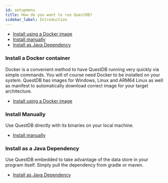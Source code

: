 ```yaml
---
id: setupmenu
title: How do you want to run QuestDB?
sidebar_label: Introduction
---
```



<ul class="installOptions">
<li><a href="/docs/docker">Install using a Docker image</li>
<li><a href="/docs/manualinstall">Install manually</a></li>
<li><a href="/docs/dependency">Install as Java Dependency</a></li>
</ul>

### Install a Docker container

Docker is a convenient method to have QuestDB running very quickly via simple commands. You will of course need Docker
to be installed on your system. QuestDB has images for Windows, Linux and ARM64 Linux as well as manifest to automatically
download correct image for your target architecture.

<ul class="buttons"><li class="cta"><a href="/docs/docker">Install using a Docker image</a></li></ul>

### Install Manually

Use QuestDB directly with its binaries on your local machine.

<ul class="buttons"><li class="cta"><a href="/docs/manualinstall">Install manually</a></li></ul>

### Install as a Java Dependency

Use QuestDB embedded to take advantage of the data store in your program itself. Simply pull the dependency
from gradle or maven.

<ul class="buttons"><li class="cta"><a href="/docs/dependency">Install as Java Dependency</a></li></ul>

